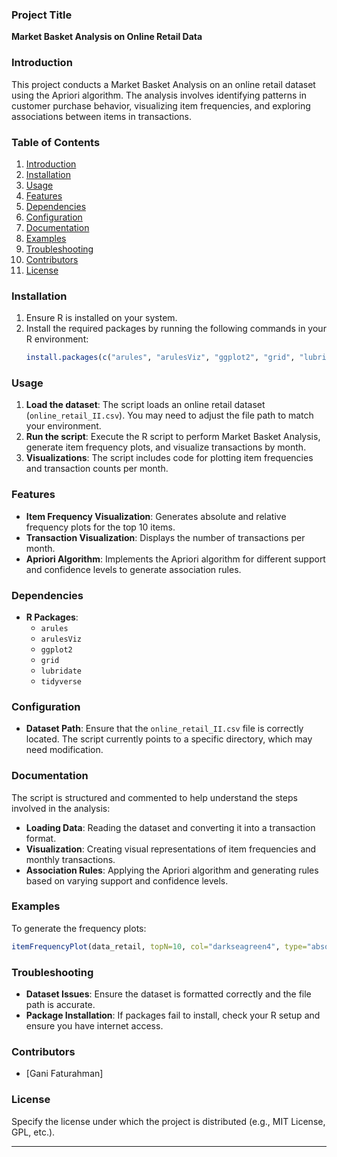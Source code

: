 ### Project Title
**Market Basket Analysis on Online Retail Data**

### Introduction
This project conducts a Market Basket Analysis on an online retail dataset using the Apriori algorithm. The analysis involves identifying patterns in customer purchase behavior, visualizing item frequencies, and exploring associations between items in transactions.

### Table of Contents
1. [Introduction](#introduction)
2. [Installation](#installation)
3. [Usage](#usage)
4. [Features](#features)
5. [Dependencies](#dependencies)
6. [Configuration](#configuration)
7. [Documentation](#documentation)
8. [Examples](#examples)
9. [Troubleshooting](#troubleshooting)
10. [Contributors](#contributors)
11. [License](#license)

### Installation
1. Ensure R is installed on your system.
2. Install the required packages by running the following commands in your R environment:
   ```r
   install.packages(c("arules", "arulesViz", "ggplot2", "grid", "lubridate", "tidyverse"))
   ```

### Usage
1. **Load the dataset**: The script loads an online retail dataset (`online_retail_II.csv`). You may need to adjust the file path to match your environment.
2. **Run the script**: Execute the R script to perform Market Basket Analysis, generate item frequency plots, and visualize transactions by month.
3. **Visualizations**: The script includes code for plotting item frequencies and transaction counts per month.

### Features
- **Item Frequency Visualization**: Generates absolute and relative frequency plots for the top 10 items.
- **Transaction Visualization**: Displays the number of transactions per month.
- **Apriori Algorithm**: Implements the Apriori algorithm for different support and confidence levels to generate association rules.

### Dependencies
- **R Packages**:
  - `arules`
  - `arulesViz`
  - `ggplot2`
  - `grid`
  - `lubridate`
  - `tidyverse`

### Configuration
- **Dataset Path**: Ensure that the `online_retail_II.csv` file is correctly located. The script currently points to a specific directory, which may need modification.

### Documentation
The script is structured and commented to help understand the steps involved in the analysis:
- **Loading Data**: Reading the dataset and converting it into a transaction format.
- **Visualization**: Creating visual representations of item frequencies and monthly transactions.
- **Association Rules**: Applying the Apriori algorithm and generating rules based on varying support and confidence levels.

### Examples
To generate the frequency plots:
```r
itemFrequencyPlot(data_retail, topN=10, col="darkseagreen4", type="absolute", ylab="Frekuensi (absolut)", main="Frekuensi Penjualan Barang")
```

### Troubleshooting
- **Dataset Issues**: Ensure the dataset is formatted correctly and the file path is accurate.
- **Package Installation**: If packages fail to install, check your R setup and ensure you have internet access.

### Contributors
- [Gani Faturahman]

### License
Specify the license under which the project is distributed (e.g., MIT License, GPL, etc.).

---
